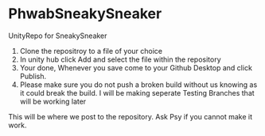 # PhwabSneakySneaker
UnityRepo for SneakySneaker

1) Clone the repositroy to a file of your choice
2) In unity hub click Add and select the file within the repository
3) Your done, Whenever you save come to your Github Desktop and click Publish.
4) Please make sure you do not push a broken build without us knowing as it could break the build. I will be making seperate Testing Branches that will be working later

This will be where we post to the repository. Ask Psy if you cannot make it work.
